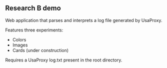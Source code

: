 Research B demo
---------------

Web application that parses and interprets a log file generated by UsaProxy.

Features three experiments:
- Colors
- Images
- Cards (under construction)

Requires a UsaProxy log.txt present in the root directory.
